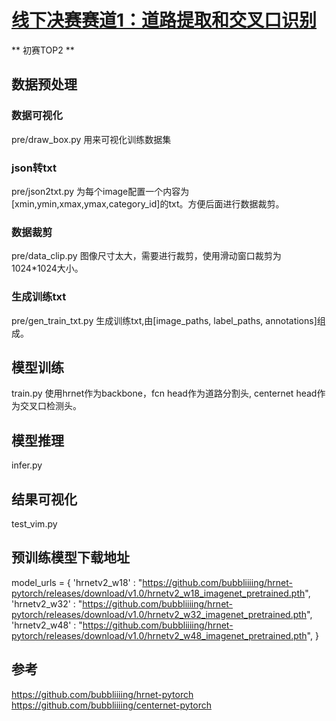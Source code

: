 # [线下决赛赛道1：道路提取和交叉口识别](http://rsipac.whu.edu.cn/subject_one)

** 初赛TOP2 **

## 数据预处理

### 数据可视化

pre/draw_box.py 用来可视化训练数据集

### json转txt

pre/json2txt.py 为每个image配置一个内容为[xmin,ymin,xmax,ymax,category_id]的txt。方便后面进行数据裁剪。

### 数据裁剪

pre/data_clip.py 图像尺寸太大，需要进行裁剪，使用滑动窗口裁剪为1024*1024大小。

### 生成训练txt

pre/gen_train_txt.py 生成训练txt,由[image_paths, label_paths, annotations]组成。

## 模型训练

train.py 使用hrnet作为backbone，fcn head作为道路分割头, centernet head作为交叉口检测头。

## 模型推理

infer.py 

## 结果可视化

test_vim.py



## 预训练模型下载地址
model_urls = {
    'hrnetv2_w18' : "https://github.com/bubbliiiing/hrnet-pytorch/releases/download/v1.0/hrnetv2_w18_imagenet_pretrained.pth",
    'hrnetv2_w32' : "https://github.com/bubbliiiing/hrnet-pytorch/releases/download/v1.0/hrnetv2_w32_imagenet_pretrained.pth",
    'hrnetv2_w48' : "https://github.com/bubbliiiing/hrnet-pytorch/releases/download/v1.0/hrnetv2_w48_imagenet_pretrained.pth",
}

## 参考

https://github.com/bubbliiiing/hrnet-pytorch
https://github.com/bubbliiiing/centernet-pytorch

